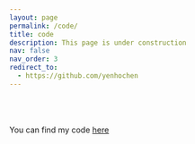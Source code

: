 ```yaml
---
layout: page
permalink: /code/
title: code
description: This page is under construction
nav: false
nav_order: 3
redirect_to:
  - https://github.com/yenhochen
---
```


<br><br><br>
You can find my code <a href="https://github.com/yenhochen">here</a>